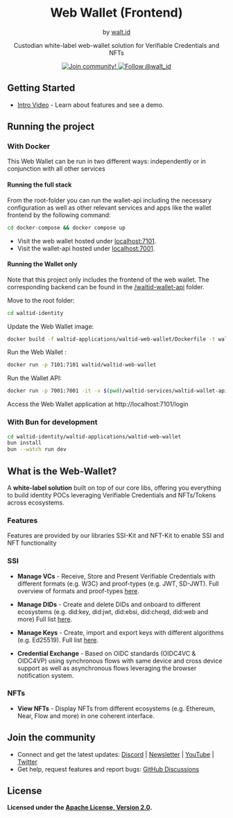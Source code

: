 <div align="center">
 <h1>Web Wallet (Frontend)</h1>
 <span>by </span><a href="https://walt.id">walt.id</a>
 <p>Custodian white-label web-wallet solution for Verifiable Credentials and NFTs<p>

<a href="https://walt.id/community">
<img src="https://img.shields.io/badge/Join-The Community-blue.svg?style=flat" alt="Join community!" />
</a>
<a href="https://twitter.com/intent/follow?screen_name=walt_id">
<img src="https://img.shields.io/twitter/follow/walt_id.svg?label=Follow%20@walt_id" alt="Follow @walt_id" />
</a>


</div>

## Getting Started

- [Intro Video](https://youtu.be/HW9CNFmRFlI) - Learn about features and see a demo.


## Running the project

### With Docker

This Web Wallet can be run in two different ways: independently or in conjunction with all other services

#### Running the full stack

From the root-folder you can run the wallet-api including the necessary configuration as well as other relevant services and apps like the wallet frontend by the following command:
```bash
cd docker-compose && docker compose up
```

- Visit the web wallet hosted under [localhost:7101](http://localhost:7101).
- Visit the wallet-api hosted under [localhost:7001](http://localhost:7001).

#### Running the Wallet only

Note that this project only includes the frontend of the web wallet. The corresponding backend can be found in the [/waltid-wallet-api](../../waltid-services/waltid-wallet-api) folder.

Move to the root folder:

```bash
cd waltid-identity
```

Update the Web Wallet image:

```bash
docker build -f waltid-applications/waltid-web-wallet/Dockerfile -t waltid/waltid-web-wallet .
```

Run the Web Wallet :

```bash
docker run -p 7101:7101 waltid/waltid-web-wallet
```

Run the Wallet API:

```bash
docker run -p 7001:7001 -it -v $(pwd)/waltid-services/waltid-wallet-api/config:/waltid-wallet-api/config -v $(pwd)/waltid-services/waltid-wallet-api/data:/waltid-wallet-api/data -t waltid/wallet-api
```

Access the Web Wallet application at http://localhost:7101/login

### With Bun for development


```bash
cd waltid-identity/waltid-applications/waltid-web-wallet
bun install
bun --watch run dev
```

## What is the Web-Wallet?

A **white-label solution** built on top of our core libs, offering you everything to build identity POCs leveraging Verifiable Credentials and NFTs/Tokens across ecosystems.

### Features

Features are provided by our libraries SSI-Kit and NFT-Kit to enable SSI and NFT functionality

### SSI

- **Manage VCs** - Receive, Store and Present Verifiable Credentials with different formats (e.g. W3C) and proof-types (e.g. JWT, SD-JWT). Full overview of formats and proof-types [here](https://walt-id.notion.site/Features-by-Product-aab646e46a744a7d84a6b8fd6b7066ac?pvs=4).
- **Manage DIDs** - Create and delete DIDs and onboard to different ecosystems (e.g. did:key, did:jwt, did:ebsi, did:cheqd, did:web and more) Full list [here](https://walt-id.notion.site/Features-by-Product-aab646e46a744a7d84a6b8fd6b7066ac?pvs=4).
- **Manage Keys** - Create, import and export keys with different algorithms (e.g. Ed25519). Full list [here](https://walt-id.notion.site/Features-by-Product-aab646e46a744a7d84a6b8fd6b7066ac?pvs=4).
  
- **Credential Exchange** - Based on OIDC standards (OIDC4VC & OIDC4VP) using synchronous flows with same device and cross device support as well as asynchronous flows leveraging the browser notification system.

### NFTs

- **View NFTs** - Display NFTs from different ecosystems (e.g. Ethereum, Near, Flow and more) in one coherent interface.


## Join the community

* Connect and get the latest updates: <a href="https://discord.gg/AW8AgqJthZ">Discord</a> | <a href="https://walt.id/newsletter">Newsletter</a> | <a href="https://www.youtube.com/channel/UCXfOzrv3PIvmur_CmwwmdLA">YouTube</a> | <a href="https://mobile.twitter.com/walt_id" target="_blank">Twitter</a>
* Get help, request features and report bugs: <a href="https://github.com/walt-id/.github/discussions" target="_blank">GitHub Discussions</a>

## License

**Licensed under the [Apache License, Version 2.0](https://github.com/walt-id/waltid-ssikit/blob/master/LICENSE).**
